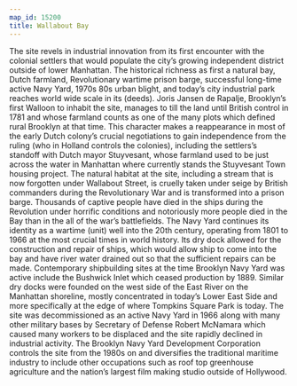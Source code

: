 ```yaml
---
map_id: 15200
title: Wallabout Bay
---
```

The site revels in industrial innovation from its first encounter with the colonial settlers that would populate the city’s growing independent district outside of lower Manhattan. The historical richness as first a natural bay, Dutch farmland, Revolutionary wartime prison barge, successful long-time active Navy Yard, 1970s 80s urban blight, and today’s city industrial park reaches world wide scale in its (deeds). Joris Jansen de Rapalje, Brooklyn’s first Walloon to inhabit the site, manages to till the land until British control in 1781 and whose farmland counts as one of the many plots which defined rural Brooklyn at that time. This character makes a reappearance in most of the early Dutch colony’s crucial negotiations to gain independence from the ruling (who in Holland controls the colonies), including the settlers’s standoff with Dutch mayor Stuyvesant, whose farmland used to be just across the water in Manhattan where currently stands the Stuyvesant Town housing project. The natural habitat at the site, including a stream that is now forgotten under Wallabout Street, is cruelly taken under seige by British commanders during the Revolutionary War and is transformed into a prison barge. Thousands of captive people have died in the ships during the Revolution under horrific conditions and notoriously more people died in the Bay than in the all of the war’s battlefields. The Navy Yard continues its identity as a wartime (unit) well into the 20th century, operating from 1801 to 1966 at the most crucial times in world history. Its dry dock allowed for the construction and repair of ships, which would allow ship to come into the bay and have river water drained out so that the sufficient repairs can be made. Contemporary shipbuilding sites at the time Brooklyn Navy Yard was active include the Bushwick Inlet which ceased production by 1889. Similar dry docks were founded on the west side of the East River on the Manhattan shoreline, mostly concentrated in today’s Lower East Side and more specifically at the edge of where Tompkins Square Park is today. The site was decommissioned as an active Navy Yard in 1966 along with many other military bases by Secretary of Defense Robert McNamara which caused many workers to be displaced and the site rapidly declined in industrial activity. The Brooklyn Navy Yard Development Corporation controls the site from the 1980s on and diversifies the traditional maritime industry to include other occupations such as roof top greenhouse agriculture and the nation’s largest film making studio outside of Hollywood.
